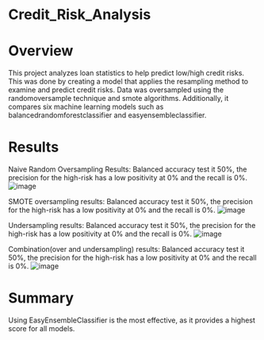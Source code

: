 # Credit_Risk_Analysis

# Overview
This project analyzes loan statistics to help predict low/high credit risks.  This was done by creating a model that applies the resampling method to examine and predict credit risks. Data was oversampled using the randomoversample technique and smote algorithms. Additionally, it compares six machine learning models such as balancedrandomforestclassifier and easyensembleclassifier.

# Results
Naive Random Oversampling Results: Balanced accuracy test it 50%, the precision for the high-risk has a low positivity at 0% and the recall is 0%.
![image](https://user-images.githubusercontent.com/99698846/176514923-dec4334b-f6ff-4a1b-825d-245453f8726b.png)

SMOTE oversampling results: Balanced accuracy test it 50%, the precision for the high-risk has a low positivity at 0% and the recall is 0%.
 ![image](https://user-images.githubusercontent.com/99698846/176514945-1282e104-06f7-4356-a813-0c04cd8ef5fb.png)

Undersampling results: Balanced accuracy test it 50%, the precision for the high-risk has a low positivity at 0% and the recall is 0%.
 ![image](https://user-images.githubusercontent.com/99698846/176514969-1e95f827-0936-44e7-b261-8b7d5f2a3827.png)

Combination(over and undersampling) results: Balanced accuracy test it 50%, the precision for the high-risk has a low positivity at 0% and the recall is 0%.
 ![image](https://user-images.githubusercontent.com/99698846/176514983-c8ad1da8-4579-4997-b203-f5e31b552438.png)

# Summary 
Using EasyEnsembleClassifier is the most effective, as it provides a highest score for all models.  
